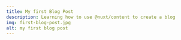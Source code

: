 ```yaml
---
title: My first Blog Post
description: Learning how to use @nuxt/content to create a blog
img: first-blog-post.jpg
alt: my first blog post
---
```

